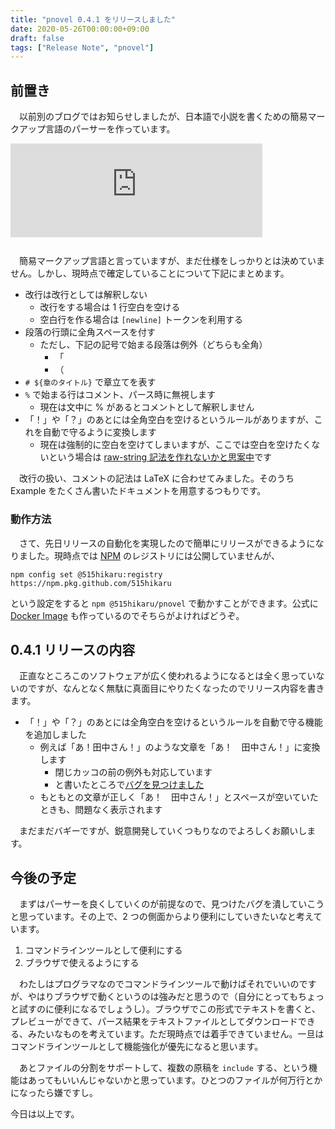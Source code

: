 ```yaml
---
title: "pnovel 0.4.1 をリリースしました"
date: 2020-05-26T00:00:00+09:00
draft: false
tags: ["Release Note", "pnovel"]
---
```


## 前置き

　以前別のブログではお知らせしましたが、日本語で小説を書くための簡易マークアップ言語のパーサーを作っています。

<iframe style="width:80%;height:150px;max-width:100%;margin:0 0 1.7rem;display:block;" title="小説を書くために小説を書くための軽量マークアップ言語とそのパーサーを実装してPixiv小説用にフォーマットするツールを作ったが、肝心の小説は書いていない - Diary over Finite Fields" src="https://hatenablog.com/embed?url=https://blog.515hikaru.net/entry/2020/05/18/005920" frameborder="0" scrolling="no"></iframe>

　簡易マークアップ言語と言っていますが、まだ仕様をしっかりとは決めていません。しかし、現時点で確定していることについて下記にまとめます。

* 改行は改行としては解釈しない
    * 改行をする場合は 1 行空白を空ける
    * 空白行を作る場合は `[newline]` トークンを利用する
* 段落の行頭に全角スペースを付す
    * ただし、下記の記号で始まる段落は例外（どちらも全角）
        * 「
        * （
* `# ${章のタイトル}` で章立てを表す 
* `%` で始まる行はコメント、パース時に無視します
    * 現在は文中に % があるとコメントとして解釈しません
* 「！」や「？」のあとには全角空白を空けるというルールがありますが、これを自動で守るように変換します
    * 現在は強制的に空白を空けてしまいますが、ここでは空白を空けたくないという場合は [raw-string 記法を作れないかと思案中](https://github.com/515hikaru/pnovel/issues/38)です

　改行の扱い、コメントの記法は LaTeX に合わせてみました。そのうち Example をたくさん書いたドキュメントを用意するつもりです。

### 動作方法

　さて、先日リリースの自動化を実現したので簡単にリリースができるようになりました。現時点では [NPM](https://www.npmjs.com/) のレジストリには公開していませんが、

```
npm config set @515hikaru:registry https://npm.pkg.github.com/515hikaru
```

という設定をすると `npm @515hikaru/pnovel` で動かすことができます。公式に [Docker Image](https://hub.docker.com/r/515hikaru/pnovel) も作っているのでそちらがよければどうぞ。

## 0.4.1 リリースの内容

　正直なところこのソフトウェアが広く使われるようになるとは全く思っていないのですが、なんとなく無駄に真面目にやりたくなったのでリリース内容を書きます。

* 「！」や「？」のあとには全角空白を空けるというルールを自動で守る機能を追加しました
    * 例えば「あ！田中さん！」のような文章を「あ！　田中さん！」に変換します
        * 閉じカッコの前の例外も対応しています
        * と書いたところで[バグを見つけました](https://github.com/515hikaru/pnovel/issues/40)
    * もともとの文章が正しく「あ！　田中さん！」とスペースが空いていたときも、問題なく表示されます

　まだまだバギーですが、鋭意開発していくつもりなのでよろしくお願いします。

## 今後の予定

　まずはパーサーを良くしていくのが前提なので、見つけたバグを潰していこうと思っています。その上で、2 つの側面からより便利にしていきたいなと考えています。

1. コマンドラインツールとして便利にする
2. ブラウザで使えるようにする

　わたしはプログラマなのでコマンドラインツールで動けばそれでいいのですが、やはりブラウザで動くというのは強みだと思うので（自分にとってもちょっと試すのに便利になるでしょうし）。ブラウザでこの形式でテキストを書くと、プレビューができて、パース結果をテキストファイルとしてダウンロードできる、みたいなものを考えています。ただ現時点では着手できていません。一旦はコマンドラインツールとして機能強化が優先になると思います。

　あとファイルの分割をサポートして、複数の原稿を `include` する、という機能はあってもいいんじゃないかと思っています。ひとつのファイルが何万行とかになったら嫌ですし。

今日は以上です。
